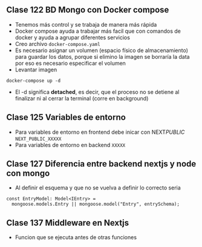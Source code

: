 ## Clase 122 BD Mongo con Docker compose

- Tenemos más control y se trabaja de manera más rápida
- Docker compose ayuda a trabajar más facil que con comandos de docker y ayuda a agrupar diferentes servicios
- Creo archivo `docker-compose.yaml`
- Es necesario asignar un volumen (espacio físico de almacenamiento) para guardar los datos, porque si elimino la imagen se borraría la data por eso es necesario especificar el volumen
- Levantar imagen

```
docker-compose up -d
```

- El -d significa **detached**, es decir, que el proceso no se detiene al finalizar ni al cerrar la terminal (corre en background)

## Clase 125 Variables de entorno

- Para variables de entorno en frontend debe inicar con NEXT*PUBLIC* `NEXT_PUBLIC_XXXXX`
- Para variables de entorno en backend `XXXXX`

## Clase 127 Diferencia entre backend nextjs y node con mongo

- Al definir el esquema y que no se vuelva a definir lo correcto seria

```
const EntryModel: Model<IEntry> =
  mongoose.models.Entry || mongoose.model("Entry", entrySchema);
```

## Clase 137 Middleware en Nextjs

- Funcion que se ejecuta antes de otras funciones
